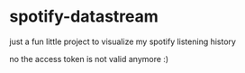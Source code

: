 # spotify-datastream
just a fun little project to visualize my spotify listening history


no the access token is not valid anymore :)
